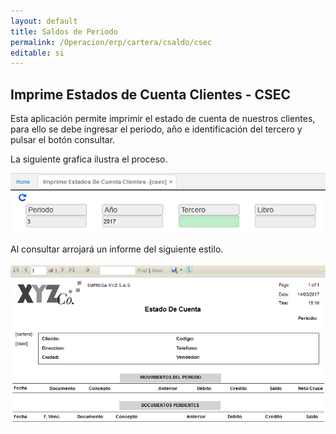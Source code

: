 ```yaml
---
layout: default
title: Saldos de Periodo
permalink: /Operacion/erp/cartera/csaldo/csec
editable: si
---
```


## Imprime Estados de Cuenta Clientes - CSEC

Esta aplicación permite imprimir el estado de cuenta de nuestros clientes, para ello se debe ingresar el periodo, año e identificación del tercero y pulsar el botón consultar.  

La siguiente grafica ilustra el proceso.  

![](CSEC1.png)  


Al consultar arrojará un informe del siguiente estilo.  


![](CSEC2.png)






